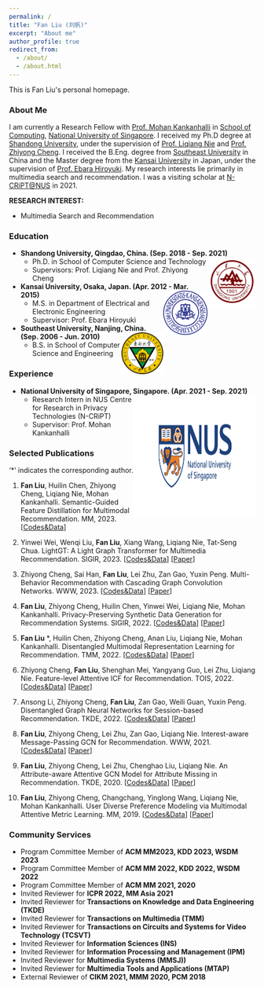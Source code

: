```yaml
---
permalink: /
title: "Fan Liu (刘帆)"
excerpt: "About me"
author_profile: true
redirect_from: 
  - /about/
  - /about.html
---
```

This is Fan Liu's personal homepage.

### About Me
I am currently a Research Fellow with [Prof. Mohan Kankanhalli](https://www.comp.nus.edu.sg/~mohan/) in [School of Computing](https://www.comp.nus.edu.sg/), [National University of Singapore](https://www.nus.edu.sg/). I received my Ph.D degree at [Shandong University](https://www.sdu.edu.cn/), under the supervision of [Prof. Liqiang Nie](https://liqiangnie.github.io/index.html) and [Prof. Zhiyong Cheng](https://sites.google.com/view/zycheng). I received the B.Eng. degree from [Southeast University](https://www.seu.edu.cn/) in China and the Master degree from the [Kansai University](https://www.kansai-u.ac.jp/) in Japan, under the supervision of [Prof. Ebara Hiroyuki](https://gakujo.kansai-u.ac.jp/profile/en/3b9d26c7eb2cecuf4f1fdf+f7077b.html). My research interests lie primarily in multimedia search and recommendation. I was a visiting scholar at [N-CRiPT@NUS](https://ncript.comp.nus.edu.sg/) in 2021.

<b>RESEARCH INTEREST:</b>
* Multimedia Search and Recommendation

### Education
- **Shandong University, Qingdao, China. (Sep. 2018 - Sep. 2021)** <img align="Right" src="images/sdu_logo.jpg" width="100" height="100"/>
  - Ph.D. in School of Computer Science and Technology 
  - Supervisors: Prof. Liqiang Nie and Prof. Zhiyong Cheng 
- **Kansai University, Osaka, Japan. (Apr. 2012 - Mar. 2015)** <img align="Right" src="images/KU_logo.jpg" width="90" height="90"/>
  - M.S. in Department of Electrical and Electronic Engineering
  - Supervisor: Prof. Ebara Hiroyuki
-  **Southeast University, Nanjing, China. (Sep. 2006 - Jun. 2010)** <img align="Right" src="images/SEU_logo.png" width="85" height="85"/>
   - B.S. in School of Computer Science and Engineering
 
### Experience
* **National University of Singapore, Singapore. (Apr. 2021 - Sep. 2021)** <img align="Right" src="images/NUS_logo2.jpg" width="250" height="250"/>
  * Research Intern in NUS Centre for Research in Privacy Technologies (N-CRiPT) 
  * Supervisor: Prof. Mohan Kankanhalli
    
### Selected Publications
‘*’ indicates the corresponding author.
1. **Fan Liu**, Huilin Chen, Zhiyong Cheng, Liqiang Nie, Mohan Kankanhalli. Semantic-Guided Feature Distillation for Multimodal
Recommendation. MM, 2023. [[Codes&Data](https://github.com/HuilinChenJN/SGFD)] 

2. Yinwei Wei, Wenqi Liu, **Fan Liu**, Xiang Wang, Liqiang Nie, Tat-Seng Chua. LightGT: A Light Graph Transformer for Multimedia Recommendation. SIGIR, 2023. [[Codes&Data](https://github.com/Liuwq-bit/LightGT)] [[Paper](https://dl.acm.org/doi/abs/10.1145/3539618.3591716)]

3. Zhiyong Cheng, Sai Han, **Fan Liu**, Lei Zhu, Zan Gao, Yuxin Peng. Multi-Behavior Recommendation with Cascading Graph Convolution Networks. WWW, 2023. [[Codes&Data](https://github.com/SS-00-SS/MBCGCN)] [[Paper](https://arxiv.org/pdf/2303.15720.pdf)]

4. **Fan Liu**, Zhiyong Cheng, Huilin Chen, Yinwei Wei, Liqiang Nie, Mohan Kankanhalli. Privacy-Preserving Synthetic Data Generation for Recommendation Systems. SIGIR, 2022. [[Codes&Data](https://github.com/HuilinChenJN/UPC-SDG)] [[Paper](https://dl.acm.org/doi/abs/10.1145/3477495.3532044)]

5. **Fan Liu** *, Huilin Chen, Zhiyong Cheng, Anan Liu, Liqiang Nie, Mohan Kankanhalli. Disentangled Multimodal Representation Learning for Recommendation. TMM, 2022. [[Codes&Data](https://github.com/liufancs/DMRL)] [[Paper](https://arxiv.org/abs/2203.05406)]

6. Zhiyong Cheng, **Fan Liu**, Shenghan Mei, Yangyang Guo, Lei Zhu, Liqiang Nie. Feature-level Attentive ICF for Recommendation. TOIS, 2022. [[Codes&Data](https://github.com/liufancs/FLA)] [[Paper](https://arxiv.org/abs/2102.10745)]

7. Ansong Li, Zhiyong Cheng, **Fan Liu**, Zan Gao, Weili Guan, Yuxin Peng. Disentangled Graph Neural Networks for Session-based Recommendation. TKDE, 2022. [[Codes&Data](https://github.com/AnsongLi/Disen-GNN)] [[Paper](https://arxiv.org/abs/2201.03482)]

8. **Fan Liu**, Zhiyong Cheng, Lei Zhu, Zan Gao, Liqiang Nie. Interest-aware Message-Passing GCN for Recommendation. WWW, 2021. [[Codes&Data](https://github.com/liufancs/IMP_GCN)] [[Paper](https://arxiv.org/pdf/2102.10044.pdf)]

9. **Fan Liu**, Zhiyong Cheng, Lei Zhu, Chenghao Liu, Liqiang Nie. An Attribute-aware Attentive GCN Model for Attribute Missing in Recommendation. TKDE, 2020. [[Codes&Data](https://github.com/liufancs/a2_gcn)] [[Paper](https://ieeexplore.ieee.org/document/9272360)]

10. **Fan Liu**, Zhiyong Cheng, Changchang, Yinglong Wang, Liqiang Nie, Mohan Kankanhalli. User Diverse Preference Modeling via Multimodal Attentive Metric Learning. MM, 2019. [[Codes&Data](https://github.com/liufancs/MAML)] [[Paper](https://arxiv.org/abs/1908.07738)]

  
### Community Services
* Program Committee Member of **ACM MM2023, KDD 2023, WSDM 2023**
* Program Committee Member of **ACM MM 2022, KDD 2022, WSDM 2022** 
* Program Committee Member of **ACM MM 2021, 2020**
* Invited Reviewer for **ICPR 2022, MM Asia 2021**
* Invited Reviewer for **Transactions on Knowledge and Data Engineering (TKDE)**
* Invited Reviewer for **Transactions on Multimedia (TMM)**
* Invited Reviewer for **Transactions on Circuits and Systems for Video Technology
 (TCSVT)**
* Invited Reviewer for **Information Sciences (INS)**
* Invited Reviewer for **Information Processing and Management (IPM)**
* Invited Reviewer for **Multimedia Systems (MMSJ))**
* Invited Reviewer for **Multimedia Tools and Applications (MTAP)**
* External Reviewer of **CIKM 2021, MMM 2020, PCM 2018**

